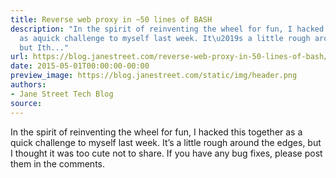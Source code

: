 ```yaml
---
title: Reverse web proxy in ~50 lines of BASH
description: "In the spirit of reinventing the wheel for fun, I hacked this together
  as aquick challenge to myself last week. It\u2019s a little rough around the edges,
  but Ith..."
url: https://blog.janestreet.com/reverse-web-proxy-in-50-lines-of-bash/
date: 2015-05-01T00:00:00-00:00
preview_image: https://blog.janestreet.com/static/img/header.png
authors:
- Jane Street Tech Blog
source:
---
```


<p>In the spirit of reinventing the wheel for fun, I hacked this together as a
quick challenge to myself last week. It&rsquo;s a little rough around the edges, but I
thought it was too cute not to share. If you have any bug fixes, please post
them in the comments.</p>


